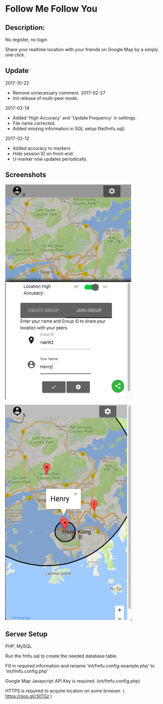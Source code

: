 # Follow Me Follow You
## Description:
No register, no login

Share your realtime location with your friends on Google Map by a simply one click.

## Update
2017-10-22
- Remove unnecessary comment.
2017-02-27
- Init release of multi-peer mode.

2017-02-14
- Added 'High Accuracy' and 'Update Frequency' in settings.
- File name corrected.
- Added missing information in SQL setup file(fmfu.sql).

2017-02-12
- Added accuracy to markers
- Hide session ID on front-end.
- U-marker now updates periodically.

## Screenshots

![alt tag](https://github.com/mrch4n/follow-Me-follow-You/blob/master/screenshot/fmfu-1.png)

![alt tag](https://github.com/mrch4n/follow-Me-follow-You/blob/master/screenshot/fmfu-2.png)

## Server Setup

PHP, MySQL

Run the fmfu.sql to create the needed database table.

Fill in required information and rename 'int/fmfu.config-example.php' to 'int/fmfu.config.php'

Google Map Javascript API Key is required. (int/fmfu.config.php)

HTTPS is required to acquire location on some browser. ( https://goo.gl/rStTGz )
